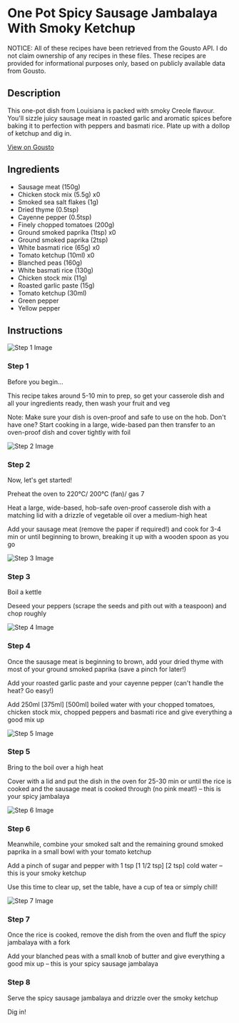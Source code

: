 # One Pot Spicy Sausage Jambalaya With Smoky Ketchup

NOTICE: All of these recipes have been retrieved from the Gousto API. I do not claim ownership of any recipes in these files. These recipes are provided for informational purposes only, based on publicly available data from Gousto.

## Description

This one-pot dish from Louisiana is packed with smoky Creole flavour. You'll sizzle juicy sausage meat in roasted garlic and aromatic spices before baking it to perfection with peppers and basmati rice. Plate up with a dollop of ketchup and dig in.


[View on Gousto](https://www.gousto.co.uk/recipes/cookbook/one-pot-spicy-sausage-jambalaya-with-smoky-ketchup)

## Ingredients

- Sausage meat (150g)
- Chicken stock mix (5.5g) x0
- Smoked sea salt flakes (1g)
- Dried thyme (0.5tsp)
- Cayenne pepper (0.5tsp)
- Finely chopped tomatoes (200g)
- Ground smoked paprika (1tsp) x0
- Ground smoked paprika (2tsp)
- White basmati rice (65g) x0
- Tomato ketchup (10ml) x0
- Blanched peas (160g)
- White basmati rice (130g)
- Chicken stock mix (11g)
- Roasted garlic paste (15g)
- Tomato ketchup (30ml)
- Green pepper
- Yellow pepper

## Instructions

![Step 1 Image](https://production-media.gousto.co.uk/cms/recipe-step-image/Admin10mm-Step-1-4-1685013428145-x200.jpg)

### Step 1

Before you begin...

This recipe takes around 5-10 min to prep, so get your casserole dish and all your ingredients ready, then wash your fruit and veg

Note: Make sure your dish is oven-proof and safe to use on the hob. Don't have one? Start cooking in a large, wide-based pan then transfer to an oven-proof dish and cover tightly with foil

![Step 2 Image](https://production-media.gousto.co.uk/cms/recipe-step-image/step-2-copy-5-1685013418543-x200.jpg)

### Step 2

Now, let's get started!

Preheat the oven to 220°C/ 200°C (fan)/ gas 7

Heat a large, wide-based, hob-safe oven-proof casserole dish with a matching lid with a drizzle of vegetable oil over a medium-high heat

Add your sausage meat (remove the paper if required!) and cook for 3-4 min or until beginning to brown, breaking it up with a wooden spoon as you go

![Step 3 Image](https://production-media.gousto.co.uk/cms/recipe-step-image/step-3-copy-5-1685013445820-x200.jpg)

### Step 3

Boil a kettle

Deseed your peppers (scrape the seeds and pith out with a teaspoon) and chop roughly

![Step 4 Image](https://production-media.gousto.co.uk/cms/recipe-step-image/step-4-copy-6-1685013449970-x200.jpg)

### Step 4

Once the sausage meat is beginning to brown, add your dried thyme with most of your ground smoked paprika (save a pinch for later!)

Add your roasted garlic paste and your cayenne pepper (can't handle the heat? Go easy!)

Add 250ml <span class="text-purple">[375ml]</span> <span class="text-danger">[500ml]</span> boiled water with your chopped tomatoes, chicken stock mix, chopped peppers and basmati rice and give everything a good mix up

![Step 5 Image](https://production-media.gousto.co.uk/cms/recipe-step-image/step-5-copy-6-1685013454144-x200.jpg)

### Step 5

Bring to the boil over a high heat

Cover with a lid and put the dish in the oven for 25-30 min or until the rice is cooked and the sausage meat is cooked through (no pink meat!) – this is your spicy jambalaya

![Step 6 Image](https://production-media.gousto.co.uk/cms/recipe-step-image/step-6-copy-5-1685013458056-x200.jpg)

### Step 6

Meanwhile, combine your smoked salt and the remaining ground smoked paprika in a small bowl with your tomato ketchup

Add a pinch of sugar and pepper with 1 tsp <span class="text-purple">[1 1/2 tsp]</span> <span class="text-danger">[2 tsp] </span>cold water – this is your smoky ketchup

Use this time to clear up, set the table, have a cup of tea or simply chill!

![Step 7 Image](https://production-media.gousto.co.uk/cms/recipe-step-image/step-7-copy-6-1685013461015-x200.jpg)

### Step 7

Once the rice is cooked, remove the dish from the oven and fluff the spicy jambalaya with a fork

Add your blanched peas with a small knob of butter and give everything a good mix up – this is your spicy sausage jambalaya

### Step 8

Serve the spicy sausage jambalaya and drizzle over the smoky ketchup

Dig in!

